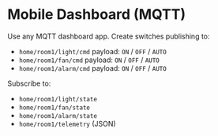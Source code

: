 
# Mobile Dashboard (MQTT)

Use any MQTT dashboard app. Create switches publishing to:

- `home/room1/light/cmd` payload: `ON` / `OFF` / `AUTO`
- `home/room1/fan/cmd` payload: `ON` / `OFF` / `AUTO`
- `home/room1/alarm/cmd` payload: `ON` / `OFF` / `AUTO`

Subscribe to:
- `home/room1/light/state`
- `home/room1/fan/state`
- `home/room1/alarm/state`
- `home/room1/telemetry` (JSON)
